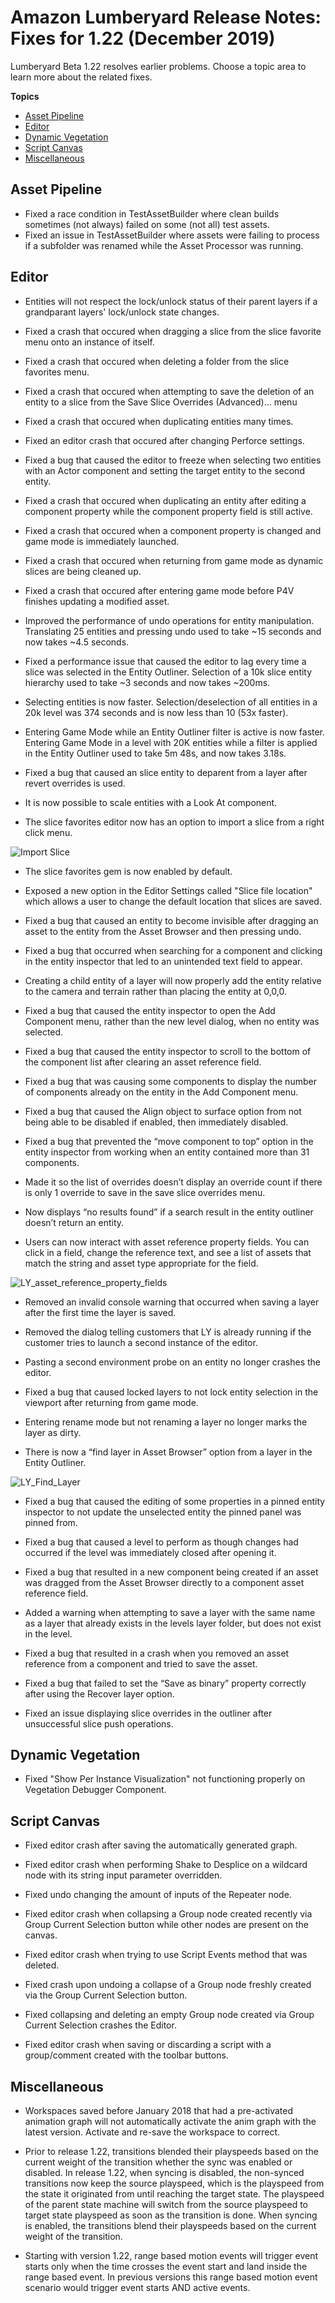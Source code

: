 # Amazon Lumberyard Release Notes: Fixes for 1.22 (December 2019)

Lumberyard Beta 1.22 resolves earlier problems. Choose a topic area to learn more about the related fixes.

**Topics**
+ [Asset Pipeline](#pipeline-fixes-v1.22)
+ [Editor](#editor-fixes-v1.22)
+ [Dynamic Vegetation](#vegetation-fixes-v1.22)
+ [Script Canvas](#scriptcanvas-fixes-v1.22)
+ [Miscellaneous](#misc-fixes-v1.22)

## Asset Pipeline<a name="pipeline-fixes-v1.22"></a>

+ Fixed a race condition in TestAssetBuilder where clean builds sometimes (not always) failed on some (not all) test assets. 
+ Fixed an issue in TestAssetBuilder where assets were failing to process if a subfolder was renamed while the Asset Processor was running.

## Editor<a name="editor-fixes-v1.22"></a>
+ Entities will not respect the lock/unlock status of their parent layers if a grandparant layers' lock/unlock state changes.

+ Fixed a crash that occured when dragging a slice from the slice favorite menu onto an instance of itself.

+ Fixed a crash that occured when deleting a folder from the slice favorites menu.

+ Fixed a crash that occured when attempting to save the deletion of an entity to a slice from the Save Slice Overrides (Advanced)... menu

+ Fixed a crash that occured when duplicating entities many times.

+ Fixed an editor crash that occured after changing Perforce settings.

+ Fixed a bug that caused the editor to freeze when selecting two entities with an Actor component and setting the target entity to the second entity.

+ Fixed a crash that occured when duplicating an entity after editing a component property while the component property field is still active.

+ Fixed a crash that occured when a component property is changed and game mode is immediately launched.

+ Fixed a crash that occured when returning from game mode as dynamic slices are being cleaned up.

+ Fixed a crash that occured after entering game mode before P4V finishes updating a modified asset.

+ Improved the performance of undo operations for entity manipulation. Translating 25 entities and pressing undo used to take ~15 seconds and now takes ~4.5 seconds.

+ Fixed a performance issue that caused the editor to lag every time a slice was selected in the Entity Outliner. Selection of a 10k slice entity hierarchy used to take ~3 seconds and now takes ~200ms. 

+ Selecting entities is now faster. Selection/deselection of all entities in a 20k level was 374 seconds and is now less than 10 (53x faster).

+ Entering Game Mode while an Entity Outliner filter is active is now faster. Entering Game Mode in a level with 20K entities while a filter is applied in the Entity Outliner used to take 5m 48s, and now takes 3.18s.

+ Fixed a bug that caused an slice entity to deparent from a layer after revert overrides is used.

+ It is now possible to scale entities with a Look At component.

+ The slice favorites editor now has an option to import a slice from a right click menu.

![Import Slice](/coming-release/media/LY_Import%20Slice.gif)

+ The slice favorites gem is now enabled by default.

+ Exposed a new option in the Editor Settings called "Slice file location" which allows a user to change the default location that slices are saved.

+ Fixed a bug that caused an entity to become invisible after dragging an asset to the entity from the Asset Browser and then pressing undo.

+ Fixed a bug that occurred when searching for a component and clicking in the entity inspector that led to an unintended text field to appear.

+ Creating a child entity of a layer will now properly add the entity relative to the camera and terrain rather than placing the entity at 0,0,0.

+  Fixed a bug that caused the entity inspector to open the Add Component menu, rather than the new level dialog, when no entity was selected.

+  Fixed a bug that caused the entity inspector to scroll to the bottom of the component list after clearing an asset reference field.

+  Fixed a bug that was causing some components to display the number of components already on the entity in the Add Component menu.

+  Fixed a bug that caused the Align object to surface option from not being able to be disabled if enabled, then immediately disabled.

+  Fixed a bug that prevented the “move component to top” option in the entity inspector from working when an entity contained more than 31 components.

+  Made it so the list of overrides doesn’t display an override count if there is only 1 override to save in the save slice overrides menu.

+  Now displays “no results found” if a search result in the entity outliner doesn’t return an entity.

+  Users can now interact with asset reference property fields. You can click in a field, change the reference text, and see a list of assets that match the string and asset type appropriate for the field.

![LY_asset_reference_property_fields](/coming-release/media/LY_asset_reference_property_fields.gif)

+  Removed an invalid console warning that occurred when saving a layer after the first time the layer is saved.

+ Removed the dialog telling customers that LY is already running if the customer tries to launch a second instance of the editor.

+  Pasting a second environment probe on an entity no longer crashes the editor.

+  Fixed a bug that caused locked layers to not lock entity selection in the viewport after returning from game mode.

+  Entering rename mode but not renaming a layer no longer marks the layer as dirty.

+  There is now a “find layer in Asset Browser” option from a layer in the Entity Outliner.


![LY_Find_Layer](/coming-release/media/LY_Find_Layer.gif)


+  Fixed a bug that caused the editing of some properties in a pinned entity inspector to not update the unselected entity the pinned panel was pinned from.

+  Fixed a bug that caused a level to perform as though changes had occurred if the level was immediately closed after opening it.

+  Fixed a bug that resulted in a new component being created if an asset was dragged from the Asset Browser directly to a component asset reference field.

+  Added a warning when attempting to save a layer with the same name as a layer that already exists in the levels layer folder, but does not exist in the level.

+  Fixed a bug that resulted in a crash when you removed an asset reference from a component and tried to save the asset.

+  Fixed a bug that failed to set the “Save as binary” property correctly after using the Recover layer option.

+  Fixed an issue displaying slice overrides in the outliner after unsuccessful slice push operations.

## Dynamic Vegetation<a name="vegetation-fixes-v1.22"></a>

+ Fixed "Show Per Instance Visualization" not functioning properly on Vegetation Debugger Component.

## Script Canvas<a name="scriptcanvas-fixes-v1.22"></a>	

+ Fixed editor crash after saving the automatically generated graph.

+ Fixed editor crash when performing Shake to Desplice on a wildcard node with its string input parameter overridden.	

+ Fixed undo changing the amount of inputs of the Repeater node. 	

+ Fixed editor crash when collapsing a Group node created recently via Group Current Selection button while other nodes are present on the canvas. 	

+ Fixed editor crash when trying to use Script Events method that was deleted.	

+ Fixed crash upon undoing a collapse of a Group node freshly created via the Group Current Selection button. 	

+ Fixed collapsing and deleting an empty Group node created via Group Current Selection crashes the Editor.	

+ Fixed editor crash when saving or discarding a script with a group/comment created with the toolbar buttons. 

## Miscellaneous<a name="misc-fixes-v1.22"></a>

+ Workspaces saved before January 2018 that had a pre-activated animation graph will not automatically activate the anim graph with the latest version. Activate and re-save the workspace to correct.

+ Prior to release 1.22, transitions blended their playspeeds based on the current weight of the transition whether the sync was enabled or disabled.  In release 1.22, when syncing is disabled, the non-synced transitions now keep the source playspeed, which is the playspeed from the state it originated from until reaching the target state. The playspeed of the parent state machine will switch from the source playspeed to target state playspeed as soon as the transition is done.  When syncing is enabled, the transitions blend their playspeeds based on the current weight of the transition.

+ Starting with version 1.22, range based motion events will trigger event starts only when the time crosses the event start and land inside the range based event. In previous versions this range based motion event scenario would trigger event starts AND active events.
